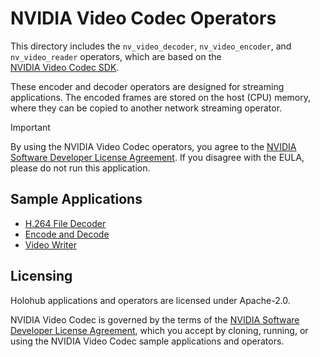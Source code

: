 # NVIDIA Video Codec Operators

This directory includes the `nv_video_decoder`, `nv_video_encoder`, and `nv_video_reader` operators, which are based on the  
[NVIDIA Video Codec SDK](https://developer.nvidia.com/video-codec-sdk).

These encoder and decoder operators are designed for streaming applications. The encoded frames are stored on the host (CPU) 
memory, where they can be copied to another network streaming operator.

> [!IMPORTANT]  
> By using the NVIDIA Video Codec operators, you agree to the [NVIDIA Software Developer License Agreement](https://developer.nvidia.com/designworks/sdk-samples-tools-software-license-agreement). If you disagree with the EULA, please do not run this application.

## Sample Applications

- [H.264 File Decoder](../../applications/nvidia_video_codec/nvc_decode/)
- [Encode and Decode](../../applications/nvidia_video_codec/nvc_encode_decode/)
- [Video Writer](../../applications/nvidia_video_codec/nvc_encode_writer/)

## Licensing

Holohub applications and operators are licensed under Apache-2.0.

NVIDIA Video Codec is governed by the terms of the [NVIDIA Software Developer License Agreement](https://developer.nvidia.com/designworks/sdk-samples-tools-software-license-agreement), which you accept by cloning, running, or using the NVIDIA Video Codec sample applications and operators.
